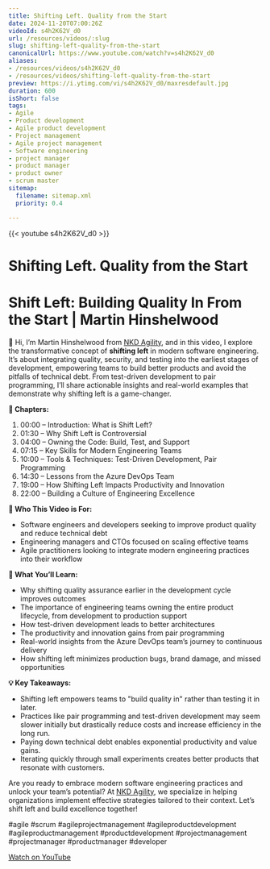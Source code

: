 ```yaml
---
title: Shifting Left. Quality from the Start
date: 2024-11-20T07:00:26Z
videoId: s4h2K62V_d0
url: /resources/videos/:slug
slug: shifting-left-quality-from-the-start
canonicalUrl: https://www.youtube.com/watch?v=s4h2K62V_d0
aliases:
- /resources/videos/s4h2K62V_d0
- /resources/videos/shifting-left-quality-from-the-start
preview: https://i.ytimg.com/vi/s4h2K62V_d0/maxresdefault.jpg
duration: 600
isShort: false
tags:
- Agile
- Product development
- Agile product development
- Project management
- Agile project management
- Software engineering
- project manager
- product manager
- product owner
- scrum master
sitemap:
  filename: sitemap.xml
  priority: 0.4

---
```


{{< youtube s4h2K62V_d0 >}}

# Shifting Left. Quality from the Start

# Shift Left: Building Quality In From the Start | Martin Hinshelwood  

👋 Hi, I’m Martin Hinshelwood from [NKD Agility](https://www.nkdagility.com), and in this video, I explore the transformative concept of **shifting left** in modern software engineering. It’s about integrating quality, security, and testing into the earliest stages of development, empowering teams to build better products and avoid the pitfalls of technical debt. From test-driven development to pair programming, I’ll share actionable insights and real-world examples that demonstrate why shifting left is a game-changer.

**📌 Chapters:**  

1. 00:00 – Introduction: What is Shift Left?  
2. 01:30 – Why Shift Left is Controversial  
3. 04:00 – Owning the Code: Build, Test, and Support  
4. 07:15 – Key Skills for Modern Engineering Teams  
5. 10:00 – Tools & Techniques: Test-Driven Development, Pair Programming  
6. 14:30 – Lessons from the Azure DevOps Team  
7. 19:00 – How Shifting Left Impacts Productivity and Innovation  
8. 22:00 – Building a Culture of Engineering Excellence  

**🎯 Who This Video is For:**  

- Software engineers and developers seeking to improve product quality and reduce technical debt  
- Engineering managers and CTOs focused on scaling effective teams  
- Agile practitioners looking to integrate modern engineering practices into their workflow  

**📖 What You’ll Learn:**  

- Why shifting quality assurance earlier in the development cycle improves outcomes  
- The importance of engineering teams owning the entire product lifecycle, from development to production support  
- How test-driven development leads to better architectures  
- The productivity and innovation gains from pair programming  
- Real-world insights from the Azure DevOps team’s journey to continuous delivery  
- How shifting left minimizes production bugs, brand damage, and missed opportunities  

**💡 Key Takeaways:**  

- Shifting left empowers teams to "build quality in" rather than testing it in later.  
- Practices like pair programming and test-driven development may seem slower initially but drastically reduce costs and increase efficiency in the long run.  
- Paying down technical debt enables exponential productivity and value gains.  
- Iterating quickly through small experiments creates better products that resonate with customers.  

Are you ready to embrace modern software engineering practices and unlock your team’s potential? At [NKD Agility](https://www.nkdagility.com), we specialize in helping organizations implement effective strategies tailored to their context. Let’s shift left and build excellence together!  

#agile #scrum #agileprojectmanagement #agileproductdevelopment #agileproductmanagement #productdevelopment #projectmanagement #projectmanager #productmanager #developer

[Watch on YouTube](https://www.youtube.com/watch?v=s4h2K62V_d0)
